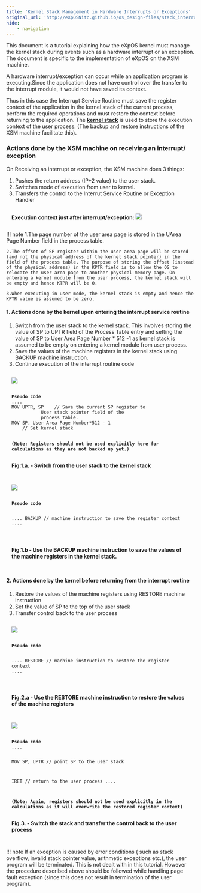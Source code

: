 ```yaml
---
title: 'Kernel Stack Management in Hardware Interrupts or Exceptions'
original_url: 'http://eXpOSNitc.github.io/os_design-files/stack_interrupt.html'
hide:
    - navigation
---
```


This document is a tutorial explaining how the eXpOS kernel must manage the kernel stack during events such as a hardware interrupt or an exception. The document is specific to the implementation of eXpOS on the XSM machine. 

A hardware interrupt/exception can occur while an application program is executing.Since the application does not have control over the transfer to the interrupt module, it would not have saved its context. 

Thus in this case the Interrupt Service Routine must save the register context of the application in the kernel stack of the current process, perform the required operations and must restore the context before returning to the application. 
The  **[kernel stack](process-table.md#user_area)**  is used to store the execution context of the user process. (The [backup](../arch-spec/instruction-set.md#backup) and [restore](../arch-spec/instruction-set.md#restore) instructions of the XSM machine facilitate this).


### Actions done by the XSM machine on receiving an interrupt/ exception
On Receiving an interrupt or exception, the XSM machine does 3 things: 

1. Pushes the return address (IP+2 value) to the user stack.
2. Switches mode of execution from user to kernel.
3. Transfers the control to the Interrut Service Routine or Exception Handler 


<div style="padding: 1em;border: 1px solid var(--md-code-fg-color);">
<b>Execution context just after interrupt/exception:</b>
<img src="../../assets/img/stack-management/Kernel_interrupt1.png">
</div>


!!! note
	1.The page number of the user area page is stored in the UArea Page Number field in the process table.
	
	2.The offset of SP register within the user area page will be stored (and not the physical address of the kernel stack pointer) in the  field of the process table. The purpose of storing the offset (instead of the physical address) in the KPTR field is to allow the OS to relocate the user area page to another physical memory page. On entering a kernel module from the user process, the kernel stack will be empty and hence KTPR will be 0.
	
	3.When executing in user mode, the kernel stack is empty and hence the KPTR value is assumed to be zero. 

####  **1. Actions done by the kernel upon entering the interrupt service routine**
1. Switch from the user stack to the kernel stack. This involves storing the value of SP to UPTR field of the Process Table entry and setting the value of SP to User Area Page Number * 512 -1 as kernel stack is assumed to be empty on entering a kernel module from user process.
2. Save the values of the machine registers in the kernel stack using BACKUP machine instruction. 
3. Continue execution of the interrupt routine code

<div style="padding: 1em;border: 1px solid var(--md-code-fg-color);">
<img src="../../assets/img/stack-management/Kernel_interrupt2.png">
<pre><code>
<b>Pseudo code</b>
....
MOV UPTR, SP	// Save the current SP register to 
		   User stack pointer field of the 
		   process table.
MOV SP, User Area Page Number*512 - 1
	// Set kernel stack
		   

<b>(Note: Registers should not be used explicitly here
 for calculations as they are not backed up yet.)</b>
</code></pre>
<b>Fig.1.a. - Switch from the user stack to the kernel stack</b>
</div>

<div style="padding: 1em;border: 1px solid var(--md-code-fg-color);">
<img src="../../assets/img/stack-management/Kernel_interrupt3.png">
<pre><code>
<b>Pseudo code</b>

....
BACKUP		// machine instruction to save the 
		   register context
....

</code></pre>
<b>Fig.1.b - Use the BACKUP machine instruction to save the values of the machine registers in the kernel stack.</b>
</div>


####  **2. Actions done by the kernel before returning from the interrupt routine**

1. Restore the values of the machine registers using RESTORE machine instruction
2. Set the value of SP to the top of the user stack 
3. Transfer control back to the user process

<div style="padding: 1em;border: 1px solid var(--md-code-fg-color);">
<img src="../../assets/img/stack-management/Kernel_interrupt4.png">
<pre><code>
<b>Pseudo code</b>

....
RESTORE		// machine instruction to restore
 		   the register context
....

</code></pre>
<b>Fig.2.a - Use the RESTORE machine instruction to restore the values of the machine registers</b>
</div>


<div style="padding: 1em;border: 1px solid var(--md-code-fg-color);">
<img src="../../assets/img/stack-management/Kernel_interrupt5.png">
<pre><code>
<b>Pseudo code</b>
....

MOV SP, UPTR	// point SP to the user stack

IRET		// return to the user process
....

<b>(Note: Again, registers should not be used 
 explicitly in the calculations as it will 
 overwrite the restored register context)</b>
</code></pre>
<b>Fig.3. - Switch the stack and transfer the control back to the user process</b>
</div>


!!! note
	If an exception is caused by error conditions ( such as stack overflow, invalid stack pointer value, arithmetic exceptions etc.), the user program will be terminated. This is not dealt with in this tutorial. However the procedure described above should be followed while handling page fault exception (since this does not result in termination of the user program).


  
   











































